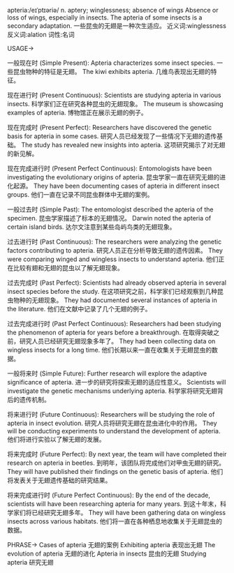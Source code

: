 apteria:/eɪˈptɪəriə/
n.
aptery; winglessness; absence of wings
Absence or loss of wings, especially in insects.
The apteria of some insects is a secondary adaptation. 一些昆虫的无翅是一种次生适应。
近义词:winglessness
反义词:alation
词性:名词

USAGE->

一般现在时 (Simple Present):
Apteria characterizes some insect species.  一些昆虫物种的特征是无翅。
The kiwi exhibits apteria. 几维鸟表现出无翅的特征。


现在进行时 (Present Continuous):
Scientists are studying apteria in various insects. 科学家们正在研究各种昆虫的无翅现象。
The museum is showcasing examples of apteria. 博物馆正在展示无翅的例子。


现在完成时 (Present Perfect):
Researchers have discovered the genetic basis for apteria in some cases.  研究人员已经发现了一些情况下无翅的遗传基础。
The study has revealed new insights into apteria. 这项研究揭示了对无翅的新见解。


现在完成进行时 (Present Perfect Continuous):
Entomologists have been investigating the evolutionary origins of apteria. 昆虫学家一直在研究无翅的进化起源。
They have been documenting cases of apteria in different insect groups.  他们一直在记录不同昆虫群体中无翅的案例。


一般过去时 (Simple Past):
The entomologist described the apteria of the specimen. 昆虫学家描述了标本的无翅情况。
Darwin noted the apteria of certain island birds. 达尔文注意到某些岛屿鸟类的无翅现象。


过去进行时 (Past Continuous):
The researchers were analyzing the genetic factors contributing to apteria. 研究人员正在分析导致无翅的遗传因素。
They were comparing winged and wingless insects to understand apteria. 他们正在比较有翅和无翅的昆虫以了解无翅现象。


过去完成时 (Past Perfect):
Scientists had already observed apteria in several insect species before the study. 在这项研究之前，科学家们已经观察到几种昆虫物种的无翅现象。
They had documented several instances of apteria in the literature. 他们在文献中记录了几个无翅的例子。


过去完成进行时 (Past Perfect Continuous):
Researchers had been studying the phenomenon of apteria for years before a breakthrough. 在取得突破之前，研究人员已经研究无翅现象多年了。
They had been collecting data on wingless insects for a long time. 他们长期以来一直在收集关于无翅昆虫的数据。


一般将来时 (Simple Future):
Further research will explore the adaptive significance of apteria.  进一步的研究将探索无翅的适应性意义。
Scientists will investigate the genetic mechanisms underlying apteria. 科学家将研究无翅背后的遗传机制。


将来进行时 (Future Continuous):
Researchers will be studying the role of apteria in insect evolution. 研究人员将研究无翅在昆虫进化中的作用。
They will be conducting experiments to understand the development of apteria.  他们将进行实验以了解无翅的发展。


将来完成时 (Future Perfect):
By next year, the team will have completed their research on apteria in beetles. 到明年，该团队将完成他们对甲虫无翅的研究。
They will have published their findings on the genetic basis of apteria.  他们将发表关于无翅遗传基础的研究结果。


将来完成进行时 (Future Perfect Continuous):
By the end of the decade, scientists will have been researching apteria for many years. 到这十年末，科学家们将已经研究无翅多年。
They will have been gathering data on wingless insects across various habitats.  他们将一直在各种栖息地收集关于无翅昆虫的数据。



PHRASE->
Cases of apteria  无翅的案例
Exhibiting apteria  表现出无翅
The evolution of apteria  无翅的进化
Apteria in insects  昆虫的无翅
Studying apteria  研究无翅
